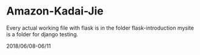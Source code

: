 # Amazon-Kadai-Jie
Every actual working file with flask is in the folder flask-introduction
mysite is a folder for django testing.

2018/06/08-06/11
